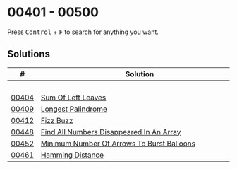 # 00401 - 00500

Press <kbd>Control</kbd> + <kbd>F</kbd> to search for anything you want.

## Solutions
| # | Solution | Topic | Difficulty |
| --- | --- | --- | --- |
| | &emsp;&emsp;&emsp;&emsp;&emsp;&emsp;&emsp;&emsp;&emsp;&emsp;&emsp;&emsp;&emsp;&emsp;&emsp;&emsp;&emsp;&emsp;&emsp;&emsp;&emsp;&emsp;&emsp;&emsp;&emsp;&emsp;&emsp;&emsp; | &emsp;&emsp;&emsp;&emsp;&emsp;&emsp;&emsp;&emsp;&emsp;&emsp; | |  
| [00404](https://leetcode.com/problems/sum-of-left-leaves/) | [Sum Of Left Leaves](00404-sum-of-left-leaves.cpp) | `Tree` | Easy |  
| [00409](https://leetcode.com/problems/longest-palindrome/) | [Longest Palindrome](00409-longest-palindrome.cpp) | `Hashmap` | Easy |  
| [00412](https://leetcode.com/problems/fizz-buzz/) | [Fizz Buzz](00412-fizz-buzz.cpp) | `Bit-Hacks` | Easy |  
| [00448](https://leetcode.com/problems/find-all-numbers-disappeared-in-an-array/) | [Find All Numbers Disappeared In An Array](00448-find-all-numbers-disappeared-in-an-array.cpp) | `Array` | Easy |  
| [00452](https://leetcode.com/problems/minimum-number-of-arrows-to-burst-balloons/) | [Minimum Number Of Arrows To Burst Balloons](00452-minimum-number-of-arrows-to-burst-balloons.cpp) | `Array` | Medium |  
| [00461](https://leetcode.com/problems/hamming-distance/) | [Hamming Distance](00461-hamming-distance.cpp) | `Bit-Hacks` | Easy |  
